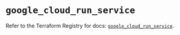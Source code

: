 # `google_cloud_run_service`

Refer to the Terraform Registry for docs: [`google_cloud_run_service`](https://registry.terraform.io/providers/hashicorp/google/5.25.0/docs/resources/cloud_run_service).
